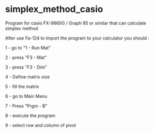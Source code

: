 # simplex_method_casio
 Program for casio FX-9860G / Graph 85 or similar that can calculate simplex method 

After use Fa-124 to import the program to your calculator you should :

1 - go to "1 - Run Mat" 

2 - press "F3 - Mat"

3 - press "F3 - Dim" 

4 - Define matrix size 

5 - fill the matrix 

6 - go to Main Menu

7 - Press "Prgm - B" 

8 - execute the program

9 - select row and column of pivot 
